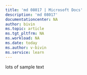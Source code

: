 ```yaml
---
title: 'md 08017 | Microsoft Docs'
description: 'md 08017'
documentationcenter: NA
author: bivin
ms.topic: article
ms.tgt_pltfrm: NA
ms.workload: NA
ms.date: today
ms.author: v-bivin
ms.service: learn
---
```


lots of sample text
